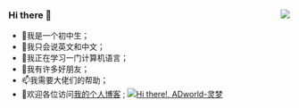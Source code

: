 ### Hi there 👋<img  src="https://github-readme-stats.vercel.app/api?username=ADworld233" align='Right'/>
- 🌱我是一个初中生；
- 💬我只会说英文和中文；
- 🔭我正在学习一门计算机语言；
- 👯我有许多好朋友；
- 📫我需要大佬们的帮助；
- 🦄欢迎各位访问[我的个人博客](https://blog.adworld.top/) ;
[![Hi there!, ADworld-灵梦](https://pimp-my-readme.webapp.io/pimp-my-readme/wavy-banner?subtitle=ADworld-%E7%81%B5%E6%A2%A6&title=Hi%20there%21)](https://pimp-my-readme.webapp.io)
